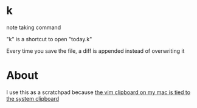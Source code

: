 # k

note taking command

"k" is a shortcut to open "today.k"

Every time you save the file, a diff is appended instead of overwriting it

# About

I use this as a scratchpad because [the vim clipboard on my mac is tied to the system clipboard](https://vim.fandom.com/wiki/Mac_OS_X_clipboard_sharing)

